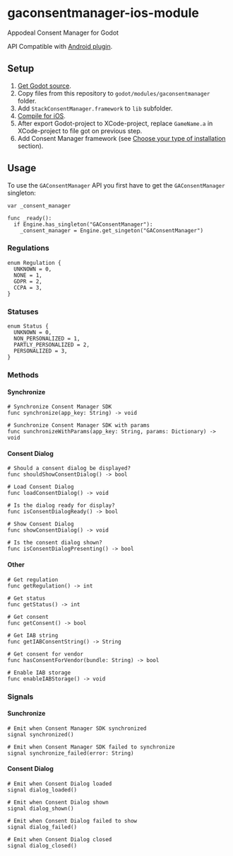 # gaconsentmanager-ios-module
Appodeal Consent Manager for Godot

API Compatible with [Android plugin](https://github.com/PoqXert/gaconsentmanager-android-plugin).

## Setup

1. [Get Godot source](https://docs.godotengine.org/en/stable/development/compiling/getting_source.html).
2. Copy files from this repository to ``godot/modules/gaconsentmanager`` folder.
3. Add ``StackConsentManager.framework`` to ``lib`` subfolder.
4. [Compile for iOS](https://docs.godotengine.org/en/stable/development/compiling/compiling_for_ios.html).
5. After export Godot-project to XCode-project, replace ``GameName.a`` in XCode-project to file got on previous step.
7. Add Consent Manager framework (see [Choose your type of installation](https://wiki.appodeal.com/en/ios/consent-manager) section).

## Usage
To use the ``GAConsentManager`` API you first have to get the ``GAConsentManager`` singleton:
```gdscript
var _consent_manager

func _ready():
  if Engine.has_singleton("GAConsentManager"):
    _consent_manager = Engine.get_singeton("GAConsentManager")
```
### Regulations
```gdscript
enum Regulation {
  UNKNOWN = 0,
  NONE = 1,
  GDPR = 2,
  CCPA = 3,
}
```
### Statuses
```gdscript
enum Status {
  UNKNOWN = 0,
  NON_PERSONALIZED = 1,
  PARTLY_PERSONALIZED = 2,
  PERSONALIZED = 3,
}
```
### Methods
#### Synchronize
```gdscript
# Synchronize Consent Manager SDK
func synchronize(app_key: String) -> void
```
```gdscript
# Sunchronize Consent Manager SDK with params
func sunchronizeWithParams(app_key: String, params: Dictionary) -> void
```
#### Consent Dialog
```gdscript
# Should a consent dialog be displayed?
func shouldShowConsentDialog() -> bool
```
```gdscript
# Load Consent Dialog
func loadConsentDialog() -> void
```
```gdscript
# Is the dialog ready for display?
func isConsentDialogReady() -> bool
```
```gdscript
# Show Consent Dialog
func showConsentDialog() -> void
```
```gdscript
# Is the consent dialog shown?
func isConsentDialogPresenting() -> bool
```
#### Other
```gdscript
# Get regulation
func getRegulation() -> int
```
```gdscript
# Get status
func getStatus() -> int
```
```gdscript
# Get consent
func getConsent() -> bool
```
```gdscript
# Get IAB string
func getIABConsentString() -> String
```
```gdscript
# Get consent for vendor
func hasConsentForVendor(bundle: String) -> bool
```
```gdscript
# Enable IAB storage
func enableIABStorage() -> void
```
### Signals
#### Sunchronize
```gdscript
# Emit when Consent Manager SDK synchronized
signal synchronized()
```
```gdscript
# Emit when Consent Manager SDK failed to synchronize
signal synchronize_failed(error: String)
```
#### Consent Dialog
```gdscript
# Emit when Consent Dialog loaded
signal dialog_loaded()
```
```gdscript
# Emit when Consent Dialog shown
signal dialog_shown()
```
```gdscript
# Emit when Consent Dialog failed to show
signal dialog_failed()
```
```gdscript
# Emit when Consent Dialog closed
signal dialog_closed()
```
